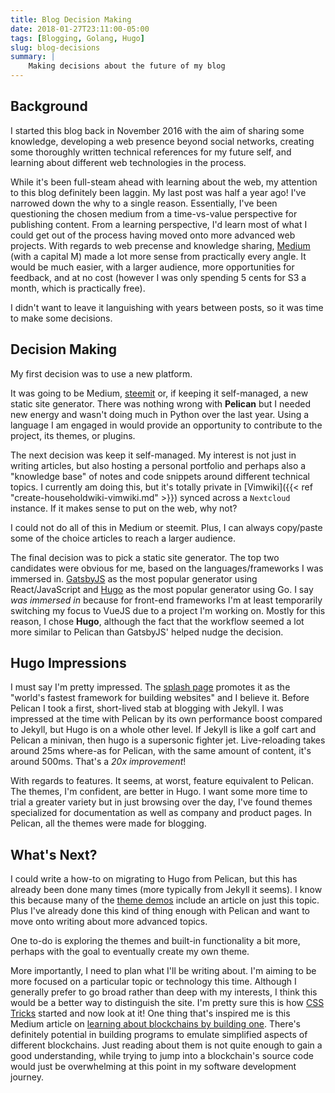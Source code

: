 ```yaml
---
title: Blog Decision Making
date: 2018-01-27T23:11:00-05:00
tags: [Blogging, Golang, Hugo]
slug: blog-decisions
summary: |
    Making decisions about the future of my blog
---
```


## Background

I started this blog back in November 2016 with the aim of sharing some knowledge,
developing a web presence beyond social networks, creating some thoroughly written
technical references for my future self, and learning about different web technologies in the process.

While it's been full-steam ahead with learning about the web, my attention to this blog definitely been laggin.
My last post was half a year ago! I've narrowed down the why to a single reason.
Essentially, I've been questioning the chosen medium from a time-vs-value perspective for publishing content.
From a learning perspective, I'd learn most of what I could get out of the process having moved onto more advanced web projects. With regards to web precense and knowledge sharing, [Medium](https://medium.com) (with a capital M) made a lot more sense from practically every angle.
It would be much easier, with a larger audience, more opportunities for feedback, and at no cost (however I was only
spending 5 cents for S3 a month, which is practically free).

I didn't want to leave it languishing with years between posts, so it was time to make some decisions.

## Decision Making

My first decision was to use a new platform.

It was going to be Medium, [steemit](https://steemit.com/) or, if keeping it self-managed, a new static site generator.
There was nothing wrong with **Pelican** but I needed new energy and wasn't doing much in Python over the last year. Using a language I am engaged in would
provide an opportunity to contribute to the project, its themes, or plugins.

The next decision was keep it self-managed. My interest is not just in writing articles, but also hosting a personal portfolio and perhaps also a "knowledge base" of notes and code snippets around different technical topics.
I currently am doing this, but it's totally private in [Vimwiki]({{< ref "create-householdwiki-vimwiki.md" >}}) synced across a `Nextcloud` instance. If it makes sense to put on the web, why not?

I could not do all of this in Medium or steemit. Plus, I can always copy/paste some of the choice articles to reach a larger audience.

The final decision was to pick a static site generator.
The top two candidates were obvious for me, based on the languages/frameworks I was immersed in. [GatsbyJS](https://www.gatsbyjs.org/) as the most popular generator using React/JavaScript and [Hugo](https://gohugo.io/) as the most popular generator using Go. I say _was immersed in_ because for front-end frameworks I'm at least temporarily switching my focus to VueJS due to a project I'm working on. Mostly for this reason, I chose **Hugo**, although the fact that the workflow seemed a lot more similar to Pelican than GatsbyJS' helped nudge the decision.

## Hugo Impressions

I must say I'm pretty impressed. The [splash page](https://gohugo.io/) promotes it as the "world's fastest framework for building websites" and I believe it. Before Pelican I took a first, short-lived stab at blogging with Jekyll. I was impressed at the time with Pelican by its own performance boost compared to Jekyll, but Hugo is on a whole other level. If Jekyll is like a golf cart and Pelican a minivan, then hugo is a supersonic fighter jet. Live-reloading takes around 25ms where-as for Pelican, with the same amount of content, it's around 500ms. That's a _20x improvement_!

With regards to features. It seems, at worst, feature equivalent to Pelican. The themes, I'm confident, are better in Hugo. I want some more time to trial a greater variety but in just browsing over the day, I've found themes specialized for documentation as well as company and product pages. In Pelican, all the themes were made for blogging.

## What's Next?

I could write a how-to on migrating to Hugo from Pelican, but this has already been done many times (more typically from Jekyll it seems). 
I know this because many of the [theme demos](https://themes.gohugo.io/) include an article on just this topic.
Plus I've already done this kind of thing enough with Pelican and want to move onto writing about more advanced topics.

One to-do is exploring the themes and built-in functionality a bit more, perhaps with the goal to eventually create my own theme.

More importantly, I need to plan what I'll be writing about. I'm aiming to be more focused on a particular topic or technology this time.
Although I generally prefer to go broad rather than deep with my interests,
I think this would be a better way to distinguish the site. I'm pretty sure this is how [CSS Tricks](https://css-tricks.com/about/) started and now look at it!
One thing that's inspired me is this Medium article on [learning about blockchains by building one](https://hackernoon.com/learn-blockchains-by-building-one-117428612f46). There's definitely potential in building programs to emulate simplified aspects of different blockchains. Just reading about them is not quite enough to gain a good understanding, while trying to jump into a blockchain's source code would just be overwhelming at this point in my software development journey.
